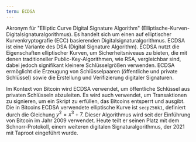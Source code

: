 ```yaml
---
term: ECDSA
---
```


Akronym für "Elliptic Curve Digital Signature Algorithm" (Elliptische-Kurven-Digitalsignaturalgorithmus). Es handelt sich um einen auf elliptischer Kurvenkryptografie (ECC) basierenden Digitalsignaturalgorithmus. ECDSA ist eine Variante des DSA (Digital Signature Algorithm). ECDSA nutzt die Eigenschaften elliptischer Kurven, um Sicherheitsniveaus zu bieten, die mit denen traditioneller Public-Key-Algorithmen, wie RSA, vergleichbar sind, dabei jedoch signifikant kleinere Schlüsselgrößen verwenden. ECDSA ermöglicht die Erzeugung von Schlüsselpaaren (öffentliche und private Schlüssel) sowie die Erstellung und Verifizierung digitaler Signaturen.

Im Kontext von Bitcoin wird ECDSA verwendet, um öffentliche Schlüssel aus privaten Schlüsseln abzuleiten. Es wird auch verwendet, um Transaktionen zu signieren, um ein Skript zu erfüllen, das Bitcoins entsperrt und ausgibt. Die in Bitcoins ECDSA verwendete elliptische Kurve ist `secp256k1`, definiert durch die Gleichung $y^2 = x^3 + 7$. Dieser Algorithmus wird seit der Einführung von Bitcoin im Jahr 2009 verwendet. Heute teilt er seinen Platz mit dem Schnorr-Protokoll, einem weiteren digitalen Signaturalgorithmus, der 2021 mit Taproot eingeführt wurde.